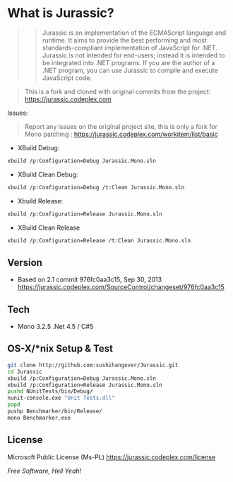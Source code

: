 What is Jurassic?
=================
>>Jurassic is an implementation of the ECMAScript language and runtime. It aims to provide the best performing and most standards-compliant implementation of JavaScript for .NET. Jurassic is not intended for end-users; instead it is intended to be integrated into .NET programs. If you are the author of a .NET program, you can use Jurassic to compile and execute JavaScript code.

> This is a fork and cloned with original commits from the project:
> https://jurassic.codeplex.com

Issues:
>Report any issues on the original project site, 
>this is only a fork for Mono patching : 
>https://jurassic.codeplex.com/workitem/list/basic

* XBuild Debug:
```sh
xbuild /p:Configuration=Debug Jurassic.Mono.sln 
```
* XBuild Clean Debug:
```sh
xbuild /p:Configuration=Debug /t:Clean Jurassic.Mono.sln 
```
* Xbuild Release:
```sh
xbuild /p:Configuration=Release Jurassic.Mono.sln 
```
* XBuild Clean Release
```sh
xbuild /p:Configuration=Release /t:Clean Jurassic.Mono.sln 
```

Version
----
* Based on 2.1 commit 976fc0aa3c15, Sep 30, 2013
https://jurassic.codeplex.com/SourceControl/changeset/976fc0aa3c15

Tech
-----------
* Mono 3.2.5 .Net 4.5 / C#5 

OS-X/*nix Setup & Test
--------------
```sh
git clone http://github.com:sushihangover/Jurassic.git
cd Jurassic
xbuild /p:Configuration=Debug Jurassic.Mono.sln
xbuild /p:Configuration=Release Jurassic.Mono.sln
pushd NUnitTests/bin/Debug/
nunit-console.exe "Unit Tests.dll"
popd
pushp Benchmarker/bin/Release/
mono Benchmarker.exe
```

License
----

Microsoft Public License (Ms-PL) https://jurassic.codeplex.com/license

*Free Software, Hell Yeah!*

